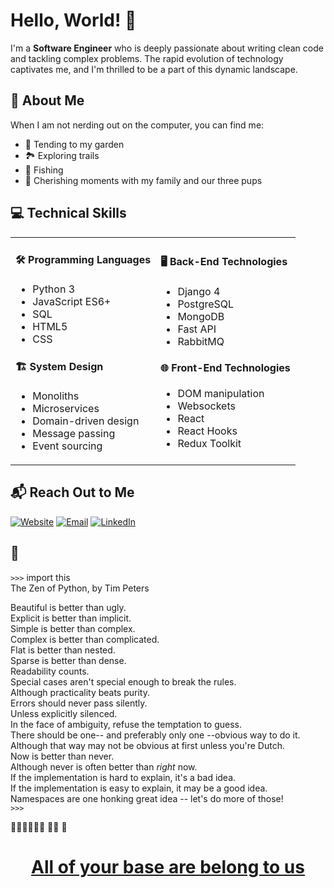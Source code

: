 # Hello, World! 👋

I'm a **Software Engineer** who is deeply passionate about writing clean code and tackling complex problems. The rapid evolution of technology captivates me, and I'm thrilled to be a part of this dynamic landscape.

## 🌟 About Me 
When I am not nerding out on the computer, you can find me:
- 🌱 Tending to my garden 
- 🏞 Exploring trails 
- 🎣 Fishing 
- 🐶 Cherishing moments with my family and our three pups 

## 💻 Technical Skills 

<table>
<tr>
<td>

#### 🛠️ **Programming Languages**
- Python 3 
- JavaScript ES6+ 
- SQL 
- HTML5 
- CSS 

#### 🏗️ **System Design**
- Monoliths 
- Microservices 
- Domain-driven design 
- Message passing 
- Event sourcing 

</td>
<td>

#### 🖥️ **Back-End Technologies**
- Django 4 
- PostgreSQL 
- MongoDB 
- Fast API 
- RabbitMQ 

#### 🌐 **Front-End Technologies**
- DOM manipulation 
- Websockets 
- React 
- React Hooks 
- Redux Toolkit 

</td>
</tr>
</table>

## 📬 Reach Out to Me 

[![Website](https://img.shields.io/badge/Website-www.johnblanton.com-blue)](https://www.johnblanton.com)
[![Email](https://img.shields.io/badge/Email-hello@johnblanton.com-red)](mailto:hello@johnblanton.com)
[![LinkedIn](https://img.shields.io/badge/LinkedIn-johnblanton-blue?logo=linkedin)](https://www.linkedin.com/in/john-blanton/)


## 🐍
`>>>` import this  
The Zen of Python, by Tim Peters  

Beautiful is better than ugly.  
Explicit is better than implicit.  
Simple is better than complex.  
Complex is better than complicated.  
Flat is better than nested.  
Sparse is better than dense.  
Readability counts.  
Special cases aren't special enough to break the rules.  
Although practicality beats purity.  
Errors should never pass silently.  
Unless explicitly silenced.  
In the face of ambiguity, refuse the temptation to guess.  
There should be one-- and preferably only one --obvious way to do it.  
Although that way may not be obvious at first unless you're Dutch.  
Now is better than never.  
Although never is often better than *right* now.  
If the implementation is hard to explain, it's a bad idea.  
If the implementation is easy to explain, it may be a good idea.  
Namespaces are one honking great idea -- let's do more of those!  
`>>>`

👾👾👾👾👾👾
👾👾
👾

<h1 align="center"><a href="https://en.wikipedia.org/wiki/All_your_base_are_belong_to_us">All of your base are belong to us</a></h1>










<!---
john-blanton-jr/john-blanton-jr is a ✨ special ✨ repository because its `README.md` (this file) appears on your GitHub profile.
You can click the Preview link to take a look at your changes.
--->

